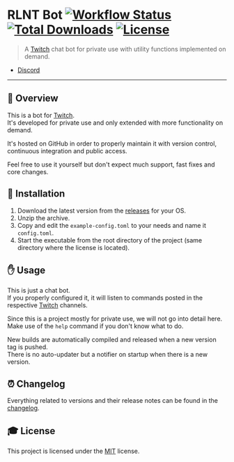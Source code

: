 # **RLNT Bot** [![Workflow Status][workflow_status_badge]][workflow_status_link] [![Total Downloads][total_downloads_badge]][total_downloads_link] [![License][license_badge]][license]

> A [Twitch] chat bot for private use with utility functions implemented on demand.

- [Discord]

---

## **📑 Overview**
This is a bot for [Twitch].<br>
It's developed for private use and only extended with more functionality on demand.

It's hosted on GitHub in order to properly maintain it with version control, continuous integration and public access.

Feel free to use it yourself but don't expect much support, fast fixes and core changes.


## **🔧 Installation**
1. Download the latest version from the [releases] for your OS.
2. Unzip the archive.
3. Copy and edit the `example-config.toml` to your needs and name it `config.toml`.
4. Start the executable from the root directory of the project (same directory where the license is located).


## **✋ Usage**
This is just a chat bot.<br>
If you properly configured it, it will listen to commands posted in the respective [Twitch] channels.

Since this is a project mostly for private use, we will not go into detail here.<br>
Make use of the `help` command if you don't know what to do.

New builds are automatically compiled and released when a new version tag is pushed.<br>
There is no auto-updater but a notifier on startup when there is a new version.


## **⏰ Changelog**
Everything related to versions and their release notes can be found in the [changelog].


## **🎓 License**
This project is licensed under the [MIT][license] license.


<!-- Badges -->
[workflow_status_badge]: https://img.shields.io/github/workflow/status/RLNT/twitch_rlnt-bot/CI?style=flat-square
[workflow_status_link]: https://github.com/RLNT/twitch_rlnt-bot/actions/workflows/main.yml
[total_downloads_badge]: https://img.shields.io/github/downloads/RLNT/twitch_rlnt-bot/total?style=flat-square
[total_downloads_link]: https://github.com/RLNT/twitch_rlnt-bot/releases/latest
[license_badge]: https://img.shields.io/github/license/RLNT/twitch_rlnt-bot?style=flat-square

<!-- Links -->
[twitch]: https://www.twitch.tv/
[discord]: https://discordapp.com/invite/Q3qxws6
[releases]: https://github.com/RLNT/twitch_rlnt-bot/releases
[changelog]: CHANGELOG.md
[license]: LICENSE
